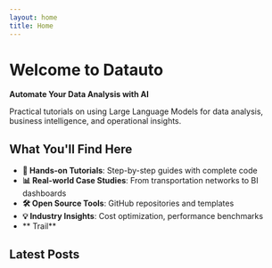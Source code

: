 ```yaml
---
layout: home
title: Home
---
```


# Welcome to Datauto

**Automate Your Data Analysis with AI**

Practical tutorials on using Large Language Models for data analysis, business intelligence, and operational insights.

## What You'll Find Here

- **🔧 Hands-on Tutorials**: Step-by-step guides with complete code
- **📊 Real-world Case Studies**: From transportation networks to BI dashboards  
- **🛠️ Open Source Tools**: GitHub repositories and templates
- **💡 Industry Insights**: Cost optimization, performance benchmarks
- ** Trail**

## Latest Posts

<!-- Your blog posts will appear here automatically -->
